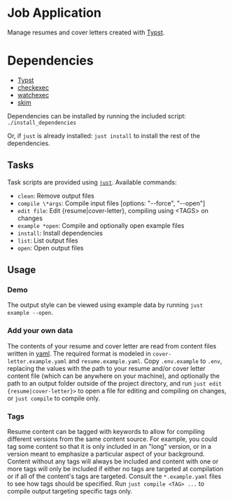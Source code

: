 # Job Application

Manage resumes and cover letters created with [Typst](https://typst.app/docs).

# Dependencies

- [Typst](https://typst.app/docs)
- [checkexec](https://github.com/kurtbuilds/checkexec "checkexec")
- [watchexec](https://watchexec.github.io/ "watchexec")
- [skim](https://skim-app.sourceforge.io/ "skim")

Dependencies can be installed by running the included script:
`./install_dependencies`

Or, if `just` is already installed: `just install` to install the rest of the
dependencies.

## Tasks

Task scripts are provided using [`just`](https://just.systems/man/en/ "just").
Available commands:

- `clean`: Remove output files
- `compile \*args`: Compile input files [options: "--force", "--open"]
- `edit file`: Edit {resume|cover-letter}, compiling using \<TAGS\> on changes
- `example *open`: Compile and optionally open example files
- `install`: Install dependencies
- `list`: List output files
- `open`: Open output files

## Usage

### Demo

The output style can be viewed using example data by running `just example --open`.

### Add your own data

The contents of your resume and cover letter are read from content files written
in [yaml](https://yaml.org/). The required format is modeled in
`cover-letter.example.yaml` and `resume.example.yaml`. Copy `.env.example` to
`.env`, replacing the values with the path to your resume and/or cover letter
content file (which can be anywhere on your machine), and optionally the path to
an output folder outside of the project directory, and run `just edit
{resume|cover-letter}>` to open a file for editing and compiling on changes, or
`just compile` to compile only.

### Tags

Resume content can be tagged with keywords to allow for compiling different
versions from the same content source. For example, you could tag some content
so that it is only included in an "long" version, or in a version meant to
emphasize a particular aspect of your background. Content without any tags will
always be included and content with one or more tags will only be included if
either no tags are targeted at compilation or if all of the content's tags are
targeted. Consult the `*.example.yaml` files to see how tags should be
specified. Run `just compile <TAG> ...` to compile output targeting specific
tags only.
